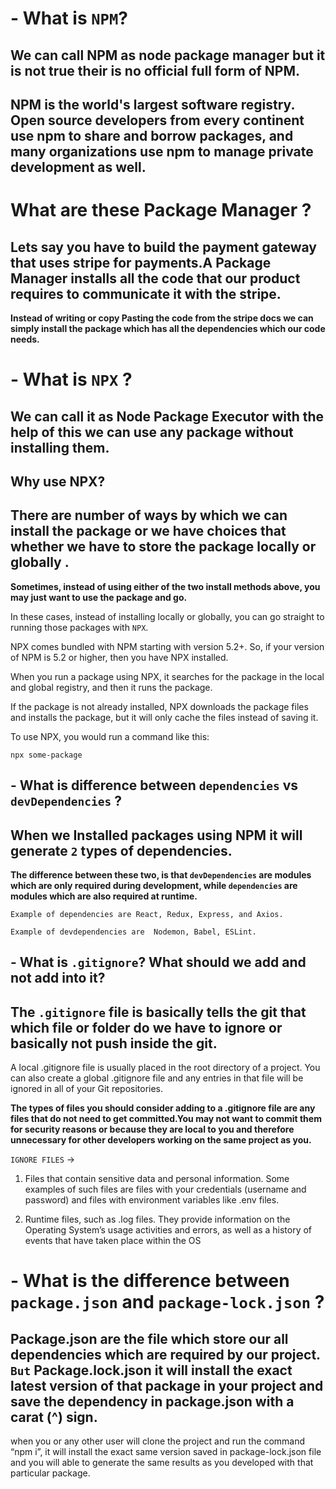 #  - What is `NPM`?

## We can call NPM as node package manager but it is not true their is no official full form of NPM. 

## NPM is the world's largest software registry. Open source developers from every continent use npm to share and borrow packages, and many organizations use npm to manage private development as well.

# What are these Package Manager ?

## Lets say you have to build the payment gateway that uses stripe for payments.A Package Manager installs all the code that our product requires to communicate it with the stripe.

**Instead of writing or copy Pasting the code from the stripe docs we can simply install the package which has all the dependencies which our code needs.**

# - What is `NPX` ?

## We can call it as Node Package Executor with the help of this we can use any package without installing them.

## **Why use NPX?**

## There are number of ways by which we can install the package or we have choices that whether we have to store the package locally or globally .

**Sometimes, instead of using either of the two install methods above, you may just want to use the package and go.**

In these cases, ​instead of installing locally or globally, you can go straight to running those packages with `NPX`.

NPX comes bundled with NPM starting with version 5.2+. So, if your version of NPM is 5.2 or higher, then you have NPX installed.

When you run a package using NPX, it searches for the package in the local and global registry, and then it runs the package.

If the package is not already installed, NPX downloads the package files and installs the package, but it will only cache the files instead of saving it.

To use NPX, you would run a command like this:

`npx some-package`

## - What is difference between `dependencies` vs `devDependencies` ?

## When we Installed packages using NPM it will generate `2` types of dependencies.


**The difference between these two, is that `devDependencies` are modules which are only required during development, while `dependencies` are modules which are also required at runtime.**

`Example of dependencies are React, Redux, Express, and Axios.`

`Example of devdependencies are  Nodemon, Babel, ESLint.`

## - What is `.gitignore`? What should we add and not add into it?

## The `.gitignore` file is basically tells the git that which file or folder do we have to ignore or basically not push inside the git.

A local .gitignore file is usually placed in the root directory of a project. You can also create a global .gitignore file and any entries in that file will be ignored in all of your Git repositories.

**The types of files you should consider adding to a .gitignore file are any files that do not need to get committed.You may not want to commit them for security reasons or because they are local to you and therefore unnecessary for other developers working on the same project as you.**

`IGNORE FILES` -> 

1. Files that contain sensitive data and personal information. Some examples of such files are files with your credentials (username and password) and files with environment variables like .env files.

2. Runtime files, such as .log files. They provide information on the Operating System’s usage activities and errors, as well as a history of events that have taken place within the OS


# - What is the difference between `package.json` and `package-lock.json` ?

## Package.json are the file which store our all dependencies which are required by our project. `But` Package.lock.json it will install the exact latest version of that package in your project and save the dependency in package.json with a carat (^) sign.

 when you or any other user will clone the project and run the command “npm i”, it will install the exact same version saved in package-lock.json file and you will able to generate the same results as you developed with that particular package.
